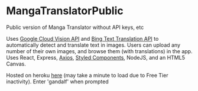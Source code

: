 # MangaTranslatorPublic
Public version of Manga Translator without API keys, etc

Uses [Google Cloud Vision API](https://cloud.google.com/vision) and [Bing Text Translation API](https://www.microsoft.com/en-us/translator/business/translator-api/) to automatically detect and translate text in images.
Users can upload any number of their own images, and browse them (with translations) in the app.
Uses React, Express, [Axios](https://axios-http.com/), [Styled Components](https://styled-components.com/), NodeJS, and an HTML5 Canvas.

Hosted on heroku [here](https://translate-manga.herokuapp.com/) (may take a minute to load due to Free Tier inactivity).
Enter 'gandalf' when prompted
